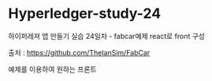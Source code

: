 # Hyperledger-study-24

하이퍼레져 앱 만들기 실습 24일차 - fabcar예제 react로 front 구성

출처 : https://github.com/TheIanSim/FabCar

예제를 이용하여 원하는 프론트 
